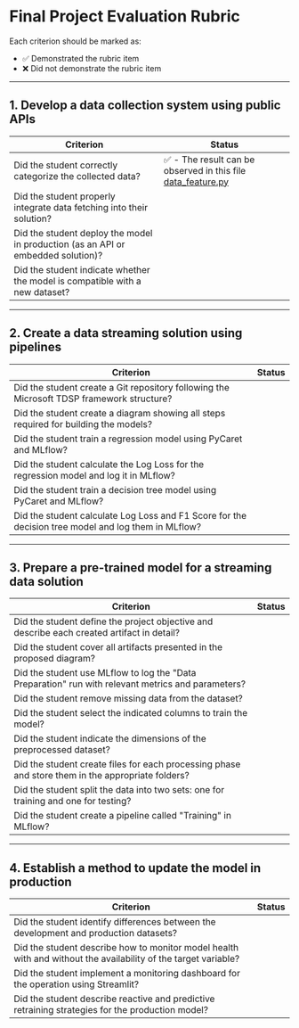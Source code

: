 # Final Project Evaluation Rubric

Each criterion should be marked as:

- ✅ Demonstrated the rubric item  
- ❌ Did not demonstrate the rubric item

---

## 1. Develop a data collection system using public APIs

| Criterion                                                                                  | Status                                                                                               |
|--------------------------------------------------------------------------------------------|------------------------------------------------------------------------------------------------------|
| Did the student correctly categorize the collected data?                                   | ✅ - The result can be observed in this file [data_feature.py](../src/kedro-ml/nodes/data_feature.py) |
| Did the student properly integrate data fetching into their solution?                      |                                                                                                      |
| Did the student deploy the model in production (as an API or embedded solution)?           |                                                                                                      |
| Did the student indicate whether the model is compatible with a new dataset?               |                                                                                                      |

---

## 2. Create a data streaming solution using pipelines

| Criterion                                                                                                    | Status |
|--------------------------------------------------------------------------------------------------------------|--------|
| Did the student create a Git repository following the Microsoft TDSP framework structure?                   |        |
| Did the student create a diagram showing all steps required for building the models?                        |        |
| Did the student train a regression model using PyCaret and MLflow?                                          |        |
| Did the student calculate the Log Loss for the regression model and log it in MLflow?                       |        |
| Did the student train a decision tree model using PyCaret and MLflow?                                       |        |
| Did the student calculate Log Loss and F1 Score for the decision tree model and log them in MLflow?         |        |

---

## 3. Prepare a pre-trained model for a streaming data solution

| Criterion                                                                                                            | Status |
|----------------------------------------------------------------------------------------------------------------------|--------|
| Did the student define the project objective and describe each created artifact in detail?                          |        |
| Did the student cover all artifacts presented in the proposed diagram?                                               |        |
| Did the student use MLflow to log the "Data Preparation" run with relevant metrics and parameters?                  |        |
| Did the student remove missing data from the dataset?                                                                |        |
| Did the student select the indicated columns to train the model?                                                    |        |
| Did the student indicate the dimensions of the preprocessed dataset?                                                |        |
| Did the student create files for each processing phase and store them in the appropriate folders?                   |        |
| Did the student split the data into two sets: one for training and one for testing?                                 |        |
| Did the student create a pipeline called "Training" in MLflow?                                                      |        |

---

## 4. Establish a method to update the model in production

| Criterion                                                                                                                          | Status |
|-------------------------------------------------------------------------------------------------------------------------------------|--------|
| Did the student identify differences between the development and production datasets?                                              |        |
| Did the student describe how to monitor model health with and without the availability of the target variable?                    |        |
| Did the student implement a monitoring dashboard for the operation using Streamlit?                                                |        |
| Did the student describe reactive and predictive retraining strategies for the production model?                                  |        |
